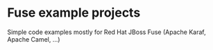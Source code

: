 Fuse example projects
=====================

Simple code examples mostly for Red Hat JBoss Fuse (Apache Karaf, Apache Camel, ...)
